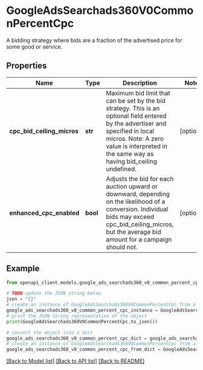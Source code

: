 # GoogleAdsSearchads360V0CommonPercentCpc

A bidding strategy where bids are a fraction of the advertised price for some good or service.

## Properties

Name | Type | Description | Notes
------------ | ------------- | ------------- | -------------
**cpc_bid_ceiling_micros** | **str** | Maximum bid limit that can be set by the bid strategy. This is an optional field entered by the advertiser and specified in local micros. Note: A zero value is interpreted in the same way as having bid_ceiling undefined. | [optional] 
**enhanced_cpc_enabled** | **bool** | Adjusts the bid for each auction upward or downward, depending on the likelihood of a conversion. Individual bids may exceed cpc_bid_ceiling_micros, but the average bid amount for a campaign should not. | [optional] 

## Example

```python
from openapi_client.models.google_ads_searchads360_v0_common_percent_cpc import GoogleAdsSearchads360V0CommonPercentCpc

# TODO update the JSON string below
json = "{}"
# create an instance of GoogleAdsSearchads360V0CommonPercentCpc from a JSON string
google_ads_searchads360_v0_common_percent_cpc_instance = GoogleAdsSearchads360V0CommonPercentCpc.from_json(json)
# print the JSON string representation of the object
print(GoogleAdsSearchads360V0CommonPercentCpc.to_json())

# convert the object into a dict
google_ads_searchads360_v0_common_percent_cpc_dict = google_ads_searchads360_v0_common_percent_cpc_instance.to_dict()
# create an instance of GoogleAdsSearchads360V0CommonPercentCpc from a dict
google_ads_searchads360_v0_common_percent_cpc_from_dict = GoogleAdsSearchads360V0CommonPercentCpc.from_dict(google_ads_searchads360_v0_common_percent_cpc_dict)
```
[[Back to Model list]](../README.md#documentation-for-models) [[Back to API list]](../README.md#documentation-for-api-endpoints) [[Back to README]](../README.md)



